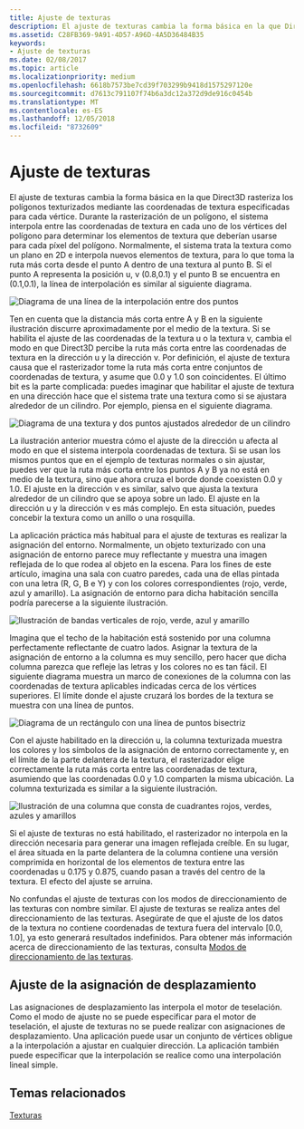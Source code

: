 ```yaml
---
title: Ajuste de texturas
description: El ajuste de texturas cambia la forma básica en la que Direct3D rasteriza los polígonos texturizados mediante las coordenadas de textura especificadas para cada vértice.
ms.assetid: C28FB369-9A91-4D57-A96D-4A5D36484B35
keywords:
- Ajuste de texturas
ms.date: 02/08/2017
ms.topic: article
ms.localizationpriority: medium
ms.openlocfilehash: 6618b7573be7cd39f703299b9418d1575297120e
ms.sourcegitcommit: d7613c791107f74b6a3dc12a372d9de916c0454b
ms.translationtype: MT
ms.contentlocale: es-ES
ms.lasthandoff: 12/05/2018
ms.locfileid: "8732609"
---
```

# <a name="texture-wrapping"></a>Ajuste de texturas


El ajuste de texturas cambia la forma básica en la que Direct3D rasteriza los polígonos texturizados mediante las coordenadas de textura especificadas para cada vértice. Durante la rasterización de un polígono, el sistema interpola entre las coordenadas de textura en cada uno de los vértices del polígono para determinar los elementos de textura que deberían usarse para cada píxel del polígono. Normalmente, el sistema trata la textura como un plano en 2D e interpola nuevos elementos de textura, para lo que toma la ruta más corta desde el punto A dentro de una textura al punto B. Si el punto A representa la posición u, v (0.8,0.1) y el punto B se encuentra en (0.1,0.1), la línea de interpolación es similar al siguiente diagrama.

![Diagrama de una línea de la interpolación entre dos puntos](images/interp1.png)

Ten en cuenta que la distancia más corta entre A y B en la siguiente ilustración discurre aproximadamente por el medio de la textura. Si se habilita el ajuste de las coordenadas de la textura u o la textura v, cambia el modo en que Direct3D percibe la ruta más corta entre las coordenadas de textura en la dirección u y la dirección v. Por definición, el ajuste de textura causa que el rasterizador tome la ruta más corta entre conjuntos de coordenadas de textura, y asume que 0.0 y 1.0 son coincidentes. El último bit es la parte complicada: puedes imaginar que habilitar el ajuste de textura en una dirección hace que el sistema trate una textura como si se ajustara alrededor de un cilindro. Por ejemplo, piensa en el siguiente diagrama.

![Diagrama de una textura y dos puntos ajustados alrededor de un cilindro](images/interp2.png)

La ilustración anterior muestra cómo el ajuste de la dirección u afecta al modo en que el sistema interpola coordenadas de textura. Si se usan los mismos puntos que en el ejemplo de texturas normales o sin ajustar, puedes ver que la ruta más corta entre los puntos A y B ya no está en medio de la textura, sino que ahora cruza el borde donde coexisten 0.0 y 1.0. El ajuste en la dirección v es similar, salvo que ajusta la textura alrededor de un cilindro que se apoya sobre un lado. El ajuste en la dirección u y la dirección v es más complejo. En esta situación, puedes concebir la textura como un anillo o una rosquilla.

La aplicación práctica más habitual para el ajuste de texturas es realizar la asignación del entorno. Normalmente, un objeto texturizado con una asignación de entorno parece muy reflectante y muestra una imagen reflejada de lo que rodea al objeto en la escena. Para los fines de este artículo, imagina una sala con cuatro paredes, cada una de ellas pintada con una letra (R, G, B e Y) y con los colores correspondientes (rojo, verde, azul y amarillo). La asignación de entorno para dicha habitación sencilla podría parecerse a la siguiente ilustración.

![Ilustración de bandas verticales de rojo, verde, azul y amarillo](images/envmap.png)

Imagina que el techo de la habitación está sostenido por una columna perfectamente reflectante de cuatro lados. Asignar la textura de la asignación de entorno a la columna es muy sencillo, pero hacer que dicha columna parezca que refleje las letras y los colores no es tan fácil. El siguiente diagrama muestra un marco de conexiones de la columna con las coordenadas de textura aplicables indicadas cerca de los vértices superiores. El límite donde el ajuste cruzará los bordes de la textura se muestra con una línea de puntos.

![Diagrama de un rectángulo con una línea de puntos bisectriz](images/seam.png)

Con el ajuste habilitado en la dirección u, la columna texturizada muestra los colores y los símbolos de la asignación de entorno correctamente y, en el límite de la parte delantera de la textura, el rasterizador elige correctamente la ruta más corta entre las coordenadas de textura, asumiendo que las coordenadas 0.0 y 1.0 comparten la misma ubicación. La columna texturizada es similar a la siguiente ilustración.

![Ilustración de una columna que consta de cuadrantes rojos, verdes, azules y amarillos](images/tex-seam.png)

Si el ajuste de texturas no está habilitado, el rasterizador no interpola en la dirección necesaria para generar una imagen reflejada creíble. En su lugar, el área situada en la parte delantera de la columna contiene una versión comprimida en horizontal de los elementos de textura entre las coordenadas u 0.175 y 0.875, cuando pasan a través del centro de la textura. El efecto del ajuste se arruina.

No confundas el ajuste de texturas con los modos de direccionamiento de las texturas con nombre similar. El ajuste de texturas se realiza antes del direccionamiento de las texturas. Asegúrate de que el ajuste de los datos de la textura no contiene coordenadas de textura fuera del intervalo \[0.0, 1.0\], ya esto generará resultados indefinidos. Para obtener más información acerca de direccionamiento de las texturas, consulta [Modos de direccionamiento de las texturas](texture-addressing-modes.md).

## <a name="span-iddisplacementmapwrappingspanspan-iddisplacementmapwrappingspanspan-iddisplacementmapwrappingspandisplacement-map-wrapping"></a><span id="Displacement_Map_Wrapping"></span><span id="displacement_map_wrapping"></span><span id="DISPLACEMENT_MAP_WRAPPING"></span>Ajuste de la asignación de desplazamiento


Las asignaciones de desplazamiento las interpola el motor de teselación. Como el modo de ajuste no se puede especificar para el motor de teselación, el ajuste de texturas no se puede realizar con asignaciones de desplazamiento. Una aplicación puede usar un conjunto de vértices obligue a la interpolación a ajustar en cualquier dirección. La aplicación también puede especificar que la interpolación se realice como una interpolación lineal simple.

## <a name="span-idrelated-topicsspanrelated-topics"></a><span id="related-topics"></span>Temas relacionados


[Texturas](textures.md)

 

 




